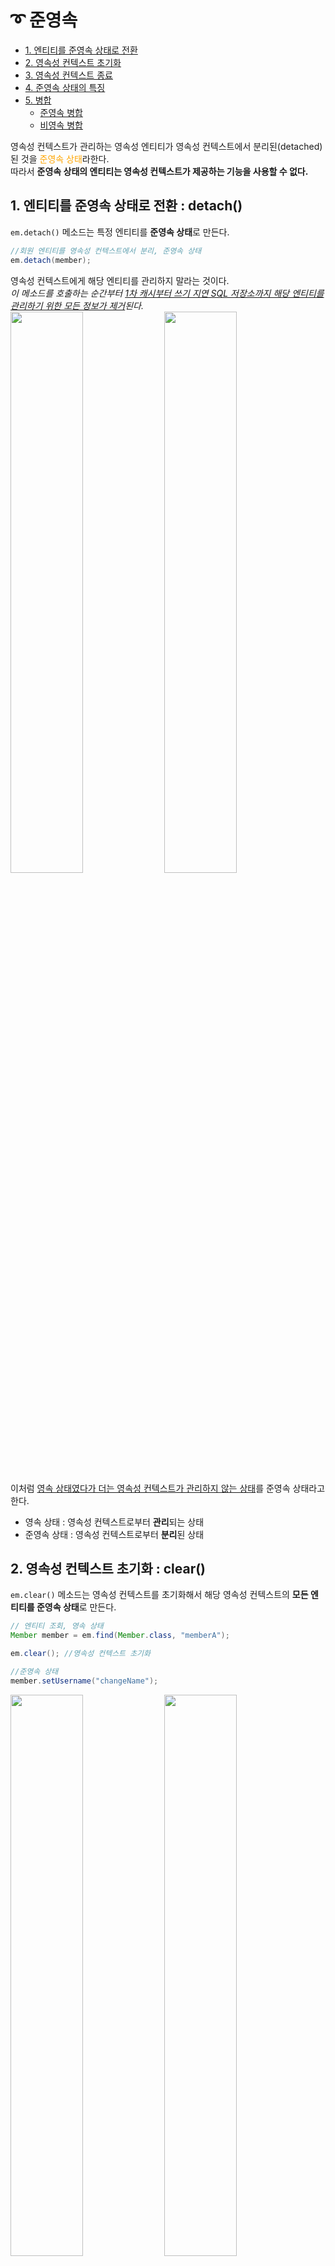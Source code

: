 # ➰ 준영속   
- [1. 엔티티를 준영속 상태로 전환](#1-엔티티를-준영속-상태로-전환--detach)   
- [2. 영속성 컨텍스트 초기화](#2-영속성-컨텍스트-초기화--clear)   
- [3. 영속성 컨텍스트 종료](#3-영속성-컨텍스트-종료--close)
- [4. 준영속 상태의 특징](#4-준영속-상태의-특징)
- [5. 병합](#5-병합--merge)   
    - [준영속 병합](#준영속-병합)
    - [비영속 병합](#비영속-병합)

영속성 컨텍스트가 관리하는 영속성 엔티티가 영속성 컨텍스트에서 분리된(detached)된 것을 <font color="orange">준영속 상태</font>라한다.   
따라서 **준영속 상태의 엔티티는 영속성 컨텍스트가 제공하는 기능을 사용할 수 없다.**   

## 1. 엔티티를 준영속 상태로 전환 : detach()   
`em.detach()` 메소드는 특정 엔티티를 **준영속 상태**로 만든다.   
```java
//회원 엔티티를 영속성 컨텍스트에서 분리, 준영속 상태
em.detach(member);
```   
영속성 컨텍스트에게 해당 엔티티를 관리하지 말라는 것이다.   
*이 메소드를 호출하는 순간부터 <u>1차 캐시부터 쓰기 지연 SQL 저장소까지 해당 엔티티를 관리하기 위한 모든 정보가 제거</u>된다.*   
<img src="https://velog.velcdn.com/images%2Fshininghyunho%2Fpost%2F91a7f6b0-1f6f-4987-aa3a-8d396a36aae8%2Fimage.png" width="48%"/>
<img src="https://velog.velcdn.com/images%2Fshininghyunho%2Fpost%2F75f80eab-ec74-4160-83ff-ecec9e0c2631%2Fimage.png" width="48%"/>   
이처럼 <u>영속 상태였다가 더는 영속성 컨텍스트가 관리하지 않는 상태</u>를 준영속 상태라고 한다.

- 영속 상태 : 영속성 컨텍스트로부터 **관리**되는 상태   
- 준영속 상태 : 영속성 컨텍스트로부터 **분리**된 상태   

## 2. 영속성 컨텍스트 초기화 : clear()   
`em.clear()` 메소드는 영속성 컨텍스트를 초기화해서 해당 영속성 컨텍스트의 **모든 엔티티를 준영속 상태**로 만든다.   
```java
// 엔티티 조회, 영속 상태
Member member = em.find(Member.class, "memberA");

em.clear(); //영속성 컨텍스트 초기화

//준영속 상태
member.setUsername("changeName");
```   
<img src="https://velog.velcdn.com/images%2Fjsj3282%2Fpost%2F6f70a123-ec7e-4db6-b26d-fc1829a69d42%2Fimage.png" width="48%"/>
<img src="https://velog.velcdn.com/images%2Fjsj3282%2Fpost%2F418bfbc2-c634-4bdb-ad23-88abb74bcb5b%2Fimage.png" width="48%"/>   

영속성 컨텍스트에 있는 모든 것이 초기화되어 버렸다. 영속성 컨텍스트를 제거하고 새로 만든 것과 같다.   
A,B는 준영속 상태이르모 변경이 일어나도 DB에 반영되지 않는다.

## 3. 영속성 컨텍스트 종료 : close()   
영속성 컨텍스트를 종료하면 해당 영속성 컨텍스트가 관리하던 영속 상태의 엔티티가 모두 준영속 상태가 된다.   
```java
EntityManagerFactory emf = Persistence.createEntityManagerFactory("jpabook");

EntityManager em = emf.createEntityManager();
EntityTransaction transaction = em.getTransaction();

transaction.begin();
Member memberA = em.find(Member.class, "memberA");
Member memberB = em.find(Member.class, "memberB");
transaction.commit();

em.close(); //영속성 컨텍스트 닫기(종료)
```   
<img src="https://velog.velcdn.com/images%2Fjsj3282%2Fpost%2Ff331f9c9-5416-4d66-b714-365f9844f4c9%2Fimage.png" width="48%"/>
<img src="https://velog.velcdn.com/images%2Fjsj3282%2Fpost%2Fe65da600-112f-44d1-b774-36ce4bb0a261%2Fimage.png" width="48%"/>   

영속성 컨텍스트가 종료되어 더는 A,B가 관리되지 않는다.   
<details>
<summary>참고</summary>

영속 상태의 엔티티는 주로 영속성 컨텍스트가 종료되면서 준영속 상태가 된다.   
개발자가 직접 준영속 상태로 만드는 일은 드물다.
</details>   

## 4. 준영속 상태의 특징   
- 거의 비영속 상태에 가깝다   
영속성 컨텍스트가 관리하지 않으므로 1차 캐시, 쓰기 지연, 변경 감지, 지연 로딩을 포함한 영속성 컨텍스트가 제공하는 **어떠한 기능도 동작하지 않는다.**

- 식별자 값을 가지고 있다.   
비영속 상태는 식별자값이 없을 수도 있지만 준영속 상태는 이미 한 번 영속 상태였으므로 반드시 **식별자 값을 가지고 있다.**

- 지연 로딩을 할 수 없다.   
지연 로딩(Lazy Loading)은 실제 객체 대신 프록시 객체를 로딩해두고 해당 객체를 실제 사용할 때 영속성 컨텍스트를 통해 데이터를 불러오는 방법이다.<br><br>
준영속 상태는 영속성 컨텍스트가 더는 관리하지 않으므로 **지연 로딩시 문제가 발생**한다.

## 5. 병합 : merge()   
준영속 상태의 엔티티를 다시 영속 상태로 변경하려면 **병합**을 사용하면 된다.   
`merge()` 메소드는 준영속 상태의 엔티티를 받아서 그 정보로 **새로운 영속 상태의 엔티티를 반환**한다.
```java
Member mergeMember = em.merge(member);
```

### 준영속 병합   
```java
//준영속 상태의 엔티티를 영속 상태로 변경
public class ExamMergeMain{
    static EntityManagerFactory emf = Persistence.createEntityManagerFactory("jpabook");

    public static void main(String args[]){
        Member member = createMember("memberA", "회원1"); //...1
        member.setUsername("회원명변경"); //...2 준영속 상태에서 변경
        mergeMember(member); //...3
    }
}

static Member createMember(String id, String username){
    //영속 -> 준영속
    //영속성 컨텍스트1 시작
    EntityManager em1 = emf.createEntityManager();
    EntityTransaction tx1 = em1.getTransaction();
    tx1.begin();

    Member member = new Member();
    member.setId(id);
    member.setUsername(username);

    em1.persist(member);
    tx1.commit();

    //영속성 컨텍스트1 종료
    em1.close(); //member 엔티티 준영속 상태가 됨

    return member;
}

static void mergeMember(Member member){
    //준영속 -> 영속
    //영속성 컨텍스트2 시작
    EntityManager em2 = emf.createEntityManager();
    EntityTransaction tx2 = em2.getTransaction();

    tx2.begin();
    //파라미터로 넘어온 엔티티는 병합 후에도 준영속 상태
    Member mergeMember = em2.merge(member); 
    tx2.commit();

    //준영속 상태
    System.out.println("member = " + member.getUsername());
    //영속상태
    System.out.println("mergeMember = " + mergeMember.getUsername());

    System.out.println("em2 contains member = " + em2.contains(member));
    System.out.println("em2 contains mergeMember = " + em2.contains(mergeMember));

    //영속성 컨텍스트2 종료
    em2.close();
}
```
```
--출력결과--
member = 회원명변경
mergeMember = 회원명변경
em2 contains member = false
em2 contains mergeMember = true
```
<details>
<summary>코드 설명</summary>

① member 엔티티는 `createMember()` 메소드의 영속성 컨텍스트1에서 영속 상태였다가 영속성 컨텍스트1이 종료되면서 준영속 상태가 되었다.(준영속 상태의 member 엔티티 반환)   

② `main()` 메소드에서 `member.setUsername("회원명변경")`을 호출해서 회원 이름을 변경했지만 준영속 상태인 member 엔티티를 관리하는 영속성 컨텍스트가 더는 존재하지 않아 수정 사항을 DB에 반영할 수 없다.   

③ `mergeMember()` 메소드에서 새로운 영속성 컨텍스트2를 시작하고 `em2.merge(member)`를 호출해서 준영속 상태의 member 엔티티를 영속성 컨텍스트 2가 관리하는 영속 상태로 변경했다.   
영속 상태이므로 트랜잭션을 커밋할 때 수정했던 회원명이 DB에 반영된다.   
(정확히는 member엔티티가 준영속->영속 상태로 변경되는 것이 아니고 mergeMember라는 새로운 영속 상태의 엔티티가 반환된다.)
</details>   
<br>

![준영속 병합 - 수정](https://blog.kakaocdn.net/dn/toLIq/btqBBViAn5G/bbF90GjZgP0VbzxkSl9er0/img.png)

#### `merge()`의 동작 방식
1. `merge()`를 실행한다.   
2. 파라미터로 넘어온 준영속 엔티티의 식별자 값으로 1차 캐시에서 엔티티를 조회한다.   
2-1. 만약 1차 캐시에 엔티티가 없으면 DB에서 엔티티를 조회하고 1차 캐시에 저장한다.   
3. 조회한 영속 엔티티(`mergeMember`)에 `member` 엔티티의 값을 채워 넣는다.   
(`member` 엔티티의 모든 값을 `mergeMember`에 밀어 넣는다. <u>이때 `mergeMember`의 "회원1"이라는 이름이 "회원명변경"으로 바뀐다.</u>)
4. mergeMember를 반환한다.   

`em.contains(entity)`는 영속성 컨텍스트가 파라미터로 넘어온 엔티티를 관리하는지 확인하는 메소드이다.   
`member`를 넘겼을 때는 `false`이고 `mergeMember`는 `true`를 반환한다. 따라서 서로 다른 인스턴스이다.   
*준영속 상태인 `member`는 이제 사용할 필요가 없기 때문에 <u>준영속 엔티티를 참조하던 변수를 영속 엔티티를 참조하도록 변경하는 것이 안전</u>하다.*
```java
Member mergeMember = em.merge(member); //아래 코드로 변경
member = em.merge(member);             //안전
```   

### 비영속 병합   
병합은 비영속 엔티티도 영속 상태로 만들 수 있다.
```java
Member member = new Member();
Member newMember = em.merge(member); //비영속 병합
tx.commit();
```   
병합은 파라미터로 넘어온 엔티티의 식별자 값으로 영속성 컨텍스트를 조회하고
찾는 엔티티가 없으면 DB에서 조회한다.
DB에서도 발견하지 못하면 새로운 엔티티를 생성해서 병합한다.   

병합은 준영속, 비영속을 신경쓰지 않는다. 식별자 값으로 엔티티를 조회할 수 있으면 불러서 병합하고, 조회할 수 없으면 새로 생성해서 병합한다.   
*따라서 병합은 save or update 기능을 수행한다.*